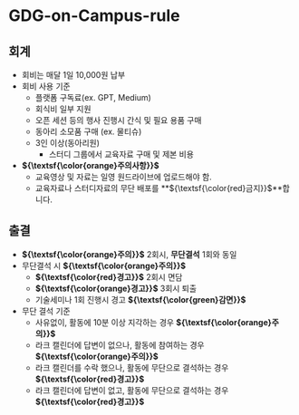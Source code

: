 # GDG-on-Campus-rule
## 회계
  - 회비는 매달 1일 10,000원 납부
  - 회비 사용 기준
    - 플랫폼 구독료(ex. GPT, Medium)
    - 회식비 일부 지원
    - 오픈 세션 등의 행사 진행시 간식 및 필요 용품 구매
    - 동아리 소모품 구매 (ex. 물티슈)
    - 3인 이상(동아리원)
      - 스터디 그룹에서 교육자료 구매 및 제본 비용
  - **${\textsf{\color{orange}주의사항}}$**
    - 교육영상 및 자료는 일영 원드라이브에 업로드해야 함.
    - 교육자료나 스터디자료의 무단 배포를 **${\textsf{\color{red}금지}}$**합니다.
## 출결
  - **${\textsf{\color{orange}주의}}$** 2회시, **무단결석** 1회와 동일
  - 무단결석 시 **${\textsf{\color{orange}주의}}$**
    - **${\textsf{\color{red}경고}}$** 2회시 면담
    - **${\textsf{\color{orange}경고}}$** 3회시 퇴출
    - 기술세미나 1회 진행시 경고 **${\textsf{\color{green}감면}}$**
  - 무단 결석 기준
    - 사유없이, 활동에 10분 이상 지각하는 경우 **${\textsf{\color{orange}주의}}$**
    - 라크 캘린더에 답변이 없으나, 활동에 참여하는 경우 **${\textsf{\color{orange}주의}}$**
    - 라크 캘린더를 수락 했으나, 활동에 무단으로 결석하는 경우 **${\textsf{\color{red}경고}}$**
    - 라크 캘린더에 답변이 없고, 활동에 무단으로 결석하는 경우 **${\textsf{\color{red}경고}}$**
